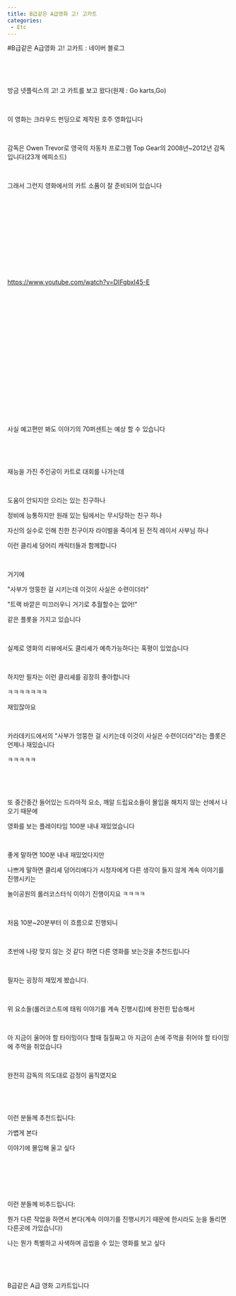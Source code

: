 ```yaml
---
title: B급같은 A급영화 고! 고카트
categories:
 - Etc
---
```

#B급같은 A급영화 고! 고카트 : 네이버 블로그
<div class="wrap_rabbit pcol2 _param(1) _postViewArea222752349168" id="post-view222752349168">
<!-- Rabbit HTML --><div class="se-viewer se-theme-default" lang="ko-KR">
<!-- SE_DOC_HEADER_END -->
<div class="se-main-container">
<div class="se-component se-text se-l-default" id="SE-3c249c50-fba5-452a-8280-25231acc436b">
<div class="se-component-content">
<div class="se-section se-section-text se-l-default">
<div class="se-module se-module-text">
<!-- SE-TEXT { --><p class="se-text-paragraph se-text-paragraph-align-" id="SE-d03204a7-4f86-47c3-a931-d0426fa43c2a" style=""><span class="se-fs- se-ff-" id="SE-eaade66a-0ddf-4a41-bc47-ed554cec403f" style="">​</span></p><!-- } SE-TEXT --><!-- SE-TEXT { --><p class="se-text-paragraph se-text-paragraph-align-" id="SE-942898ea-a811-4d1b-80da-f01ca7e82ce6" style=""><span class="se-fs- se-ff-" id="SE-2e15f825-ad4d-4eee-9ac5-894f62015626" style="">​</span></p><!-- } SE-TEXT --><!-- SE-TEXT { --><p class="se-text-paragraph se-text-paragraph-align-" id="SE-7f313322-896c-4809-9360-d67efe0b51a5" style=""><span class="se-fs- se-ff-" id="SE-6cb20b27-cb58-461a-a514-a948c1f706b2" style="">방금 넷플릭스의 고! 고 카트를 보고 왔다(원제 : Go karts,Go)</span></p><!-- } SE-TEXT --><!-- SE-TEXT { --><p class="se-text-paragraph se-text-paragraph-align-" id="SE-f587e170-39c9-4c26-bf03-57534f1ec1e6" style=""><span class="se-fs- se-ff-" id="SE-fe6b88ec-e6cf-43be-aeae-e377e0d4c915" style="">​</span></p><!-- } SE-TEXT --><!-- SE-TEXT { --><p class="se-text-paragraph se-text-paragraph-align-" id="SE-7a532d53-d139-46c4-bc7a-156d7b42c29b" style=""><span class="se-fs- se-ff-" id="SE-7d14ac78-aeda-4ec0-a5fa-d96622bcaf07" style="">이 영화는 크라우드 펀딩으로 제작된 호주 영화입니다</span></p><!-- } SE-TEXT --><!-- SE-TEXT { --><p class="se-text-paragraph se-text-paragraph-align-" id="SE-66344d4a-7f50-4485-afa3-e78abff2ead7" style=""><span class="se-fs- se-ff-" id="SE-8d2c28ce-424a-4edb-afba-46b2e86c033e" style="">​</span></p><!-- } SE-TEXT --><!-- SE-TEXT { --><p class="se-text-paragraph se-text-paragraph-align-" id="SE-5f04ab4f-d009-4797-bf4e-01ff708f6860" style=""><span class="se-fs- se-ff-" id="SE-046d5d0a-12f5-4db1-84bc-3088f6f0d4a3" style="">감독은 Owen Trevor로 영국의 자동차 프로그램 Top Gear의 2008년~2012년 감독입니다(23개 에피소드)</span></p><!-- } SE-TEXT --><!-- SE-TEXT { --><p class="se-text-paragraph se-text-paragraph-align-" id="SE-844fb67b-580f-4408-a5d9-ba71d573cc30" style=""><span class="se-fs- se-ff-" id="SE-c1563ec1-8e41-4ab6-a7f0-04d59fc2ef77" style="">​</span></p><!-- } SE-TEXT --><!-- SE-TEXT { --><p class="se-text-paragraph se-text-paragraph-align-" id="SE-10955122-ab08-489c-a682-0cb9e6fba327" style=""><span class="se-fs- se-ff-" id="SE-06c7c8f5-d432-4310-b1da-3b29b60a0c94" style="">그래서 그런지 영화에서의 카트 소품이 잘 준비되어 있습니다</span></p><!-- } SE-TEXT --><!-- SE-TEXT { --><p class="se-text-paragraph se-text-paragraph-align-" id="SE-aac31467-6637-4c69-bb2c-1988208c2618" style=""><span class="se-fs- se-ff-" id="SE-3538ec54-f5f2-4995-8f8c-ac01bfcbf488" style="">​</span></p><!-- } SE-TEXT --><!-- SE-TEXT { --><p class="se-text-paragraph se-text-paragraph-align-" id="SE-8537690f-8ad4-4048-82a6-e667ad3511bd" style=""><span class="se-fs- se-ff-" id="SE-989722a6-bc0c-4503-a6f1-a092b80c94cd" style="">​</span></p><!-- } SE-TEXT --><!-- SE-TEXT { --><p class="se-text-paragraph se-text-paragraph-align-" id="SE-87db3ad9-1dde-4302-92bd-99f4482d2a3e" style=""><span class="se-fs- se-ff-" id="SE-fca69b6b-d97e-4984-9750-452ed76cfce3" style="">​</span></p><!-- } SE-TEXT --><!-- SE-TEXT { --><p class="se-text-paragraph se-text-paragraph-align-" id="SE-70f66498-750b-4836-b06e-38358b8e9479" style=""><span class="se-fs- se-ff-" id="SE-e6a35373-551e-43f8-8df8-65462171613b" style="">​</span></p><!-- } SE-TEXT --><!-- SE-TEXT { --><p class="se-text-paragraph se-text-paragraph-align-" id="SE-3c7a4178-7ae7-4c5a-a51f-732872908cda" style=""><span class="se-fs- se-ff-" id="SE-508e920d-de4f-47c2-99ab-be7670e57454" style="">​</span></p><!-- } SE-TEXT --><!-- SE-TEXT { --><p class="se-text-paragraph se-text-paragraph-align-" id="SE-040e03f8-6642-47b9-8555-4c6240e70734" style=""><span class="se-fs- se-ff-" id="SE-033ff506-f03d-467b-917d-11f151229287" style="">​</span></p><!-- } SE-TEXT --><!-- SE-TEXT { --><p class="se-text-paragraph se-text-paragraph-align-" id="SE-1fae7fe4-4ca9-47dd-bc50-4bdbff3c8344" style=""><span class="se-fs- se-ff-" id="SE-b6a876a6-860f-4e06-8dd2-68a8cfa8d279" style=""><a class="se-link" href="https://www.youtube.com/watch?v=DIFgbxI45-E" target="_blank">https://www.youtube.com/watch?v=DIFgbxI45-E</a></span></p><!-- } SE-TEXT -->
</div>
</div>
</div>
</div> <div class="se-component se-oembed se-l-default" id="SE-fbd9f47c-9cd1-4934-9328-e7247a6118f3">
<div class="se-component-content se-component-content-fit">
<div class="se-section se-section-oembed se-section-align- se-l-default">
<div class="se-module se-module-oembed se-is-progress" style="padding-top: 56.49999999999999%;"></div>
</div>
</div>
<script class="__se_module_data" data-module='{"type":"v2_oembed", "id" :"SE-fbd9f47c-9cd1-4934-9328-e7247a6118f3", "data" : { "html": "&lt;iframe width=\"200\" height=\"113\" src=\"https://www.youtube.com/embed/DIFgbxI45-E?feature=oembed\" frameborder=\"0\" allow=\"accelerometer; autoplay; clipboard-write; encrypted-media; gyroscope; picture-in-picture\" allowfullscreen&gt;&lt;/iframe&gt;", "originalWidth" : "200", "originalHeight" : "113", "contentMode" : "fit", "description": "2020년 3월 13일 넷플릭스에서 공개 예정인 《고! 고카트》의 공식 예고편을 감상해보자. 이 영화는 엄마와 새로운 마을로 이사한 15살 소년 잭의 이야기다. 잭은 마을에서 열린 고카트 경주를 본 후 이 스포츠에 완전히 빠져든다. 과거가 비밀투성이인 전직 자동차 경주 선수와 새로...", "inputUrl": "https://www.youtube.com/watch?v=DIFgbxI45-E", "thumbnailUrl" : "https://i.ytimg.com/vi/DIFgbxI45-E/hqdefault.jpg", "thumbnailHeight" : "360", "thumbnailWidth" : "480", "title": "고! 고카트 | 공식 예고편 | Netflix", "providerUrl": "https://www.youtube.com/", "align": "", "type" : "video" }}' type="text/data"></script>
</div>
<div class="se-component se-text se-l-default" id="SE-07237406-c1ad-4f99-a6c9-9ac762e30dfc">
<div class="se-component-content">
<div class="se-section se-section-text se-l-default">
<div class="se-module se-module-text">
<!-- SE-TEXT { --><p class="se-text-paragraph se-text-paragraph-align-" id="SE-83b454a9-47ad-4e92-96be-4049860eb9a9" style=""><span class="se-fs- se-ff-" id="SE-5373a8bf-484f-481b-b5b3-242934cbd0ba" style="">사실 예고편만 봐도 이야기의 70퍼센트는 예상 할 수 있습니다</span></p><!-- } SE-TEXT --><!-- SE-TEXT { --><p class="se-text-paragraph se-text-paragraph-align-" id="SE-a1a3a8c4-b6d0-4584-8af5-8b6a716d9b89" style=""><span class="se-fs- se-ff-" id="SE-e2c3db89-af3a-4271-868c-d5b81536703d" style="">​</span></p><!-- } SE-TEXT --><!-- SE-TEXT { --><p class="se-text-paragraph se-text-paragraph-align-" id="SE-bb3756c6-a38a-46aa-9488-98bdfd6058c2" style=""><span class="se-fs- se-ff-" id="SE-72386fa9-edde-4657-b8c7-1addab05e49a" style="">​</span></p><!-- } SE-TEXT --><!-- SE-TEXT { --><p class="se-text-paragraph se-text-paragraph-align-" id="SE-f4390fe3-ac26-440e-964a-12a799ac4b08" style=""><span class="se-fs- se-ff-" id="SE-2a766c3d-40a1-444b-9f83-9b401cbdda39" style="">재능을 가진 주인공이 카트로 대회를 나가는데</span></p><!-- } SE-TEXT --><!-- SE-TEXT { --><p class="se-text-paragraph se-text-paragraph-align-" id="SE-e4219335-0685-47cc-8dd8-7468e026596b" style=""><span class="se-fs- se-ff-" id="SE-bca2f535-5f18-4499-9e26-3b8f833e6c07" style="">​</span></p><!-- } SE-TEXT --><!-- SE-TEXT { --><p class="se-text-paragraph se-text-paragraph-align-" id="SE-d0ce341e-d445-492d-826f-cd43b026ff34" style=""><span class="se-fs- se-ff-" id="SE-ec585012-7f64-42a9-9d51-8e3abf734868" style="">도움이 안되지만 으리는 있는 친구하나</span></p><!-- } SE-TEXT --><!-- SE-TEXT { --><p class="se-text-paragraph se-text-paragraph-align-" id="SE-946af4bd-fe19-44d9-b9ab-ff8d186cfc11" style=""><span class="se-fs- se-ff-" id="SE-23dfc70b-22b6-4dba-8d10-d91b048dbaad" style="">정비에 능통하지만 원래 있는 팀에서는 무시당하는 친구 하나</span></p><!-- } SE-TEXT --><!-- SE-TEXT { --><p class="se-text-paragraph se-text-paragraph-align-" id="SE-1aaf3c4e-eb18-4777-8ad9-7223850a901d" style=""><span class="se-fs- se-ff-" id="SE-6ac6163b-6d03-4f21-8d5b-c823c6b2477c" style="">자신의 실수로 인해 친한 친구이자 라이벌을 죽이게 된 전직 레이서 사부님 하나</span></p><!-- } SE-TEXT --><!-- SE-TEXT { --><p class="se-text-paragraph se-text-paragraph-align-" id="SE-4ceb0b57-cce5-4767-9a46-0d5af94a7445" style=""><span class="se-fs- se-ff-" id="SE-f816e4e1-caba-4b7a-9f56-79b0a296cd21" style="">이런 클리셰 덩어리 캐릭터들과 함께합니다</span></p><!-- } SE-TEXT --><!-- SE-TEXT { --><p class="se-text-paragraph se-text-paragraph-align-" id="SE-8a1cfe1e-3a0c-44e5-8672-0195f3e04b57" style=""><span class="se-fs- se-ff-" id="SE-0257fc95-c58a-4b67-b18f-f213c13fe583" style="">​</span></p><!-- } SE-TEXT --><!-- SE-TEXT { --><p class="se-text-paragraph se-text-paragraph-align-" id="SE-ce4dacf5-44cb-44b3-933f-77ffd5c33c3a" style=""><span class="se-fs- se-ff-" id="SE-aabfadb4-8877-4a35-aafb-2960a88f484f" style="">거기에</span></p><!-- } SE-TEXT --><!-- SE-TEXT { --><p class="se-text-paragraph se-text-paragraph-align-" id="SE-12cd2eb9-6795-4342-8d6e-20a003b3e3c8" style=""><span class="se-fs- se-ff-" id="SE-3714447a-a806-4ea3-bea6-e0862a832754" style="">"사부가 엉뚱한 걸 시키는데 이것이 사실은 수련이더라"</span></p><!-- } SE-TEXT --><!-- SE-TEXT { --><p class="se-text-paragraph se-text-paragraph-align-" id="SE-ca51691f-f0bf-46fe-9880-c806382564e5" style=""><span class="se-fs- se-ff-" id="SE-57bedf1c-7653-462f-8912-3d967bf7e8b1" style="">"트랙 바깥은 미끄러우니 거기로 추월할수는 없어!" </span></p><!-- } SE-TEXT --><!-- SE-TEXT { --><p class="se-text-paragraph se-text-paragraph-align-" id="SE-1c2ce220-ab96-445d-9246-ec27d08c9007" style=""><span class="se-fs- se-ff-" id="SE-ed445e2d-6f05-4f92-b156-b9b2fbb54fab" style="">같은 플롯을 가지고 있습니다</span></p><!-- } SE-TEXT --><!-- SE-TEXT { --><p class="se-text-paragraph se-text-paragraph-align-" id="SE-0e3440b4-a9cb-4939-90fd-03daf4392ae4" style=""><span class="se-fs- se-ff-" id="SE-6e6e822d-9d21-4f97-876f-7b8dba0519a8" style="">​</span></p><!-- } SE-TEXT --><!-- SE-TEXT { --><p class="se-text-paragraph se-text-paragraph-align-" id="SE-a2fec7c3-4ef2-4c4b-835d-6f45b329cfa3" style=""><span class="se-fs- se-ff-" id="SE-5918bdd2-09b8-427e-8a03-21a550299c12" style="">실제로 영화의 리뷰에서도 클리셰가 예측가능하다는 혹평이 있었습니다</span></p><!-- } SE-TEXT --><!-- SE-TEXT { --><p class="se-text-paragraph se-text-paragraph-align-" id="SE-4619df53-aece-4724-b64b-8dd74e902abb" style=""><span class="se-fs- se-ff-" id="SE-b156b8f0-37cb-480b-b46e-854c04962622" style="">​</span></p><!-- } SE-TEXT --><!-- SE-TEXT { --><p class="se-text-paragraph se-text-paragraph-align-" id="SE-9a7fc8bf-54bf-4607-9dff-eaab850b998b" style=""><span class="se-fs- se-ff-" id="SE-7e5911bc-cce2-489c-bbb8-96de1b283ac9" style="">하지만 필자는 이런 클리셰를 굉장히 좋아합니다</span></p><!-- } SE-TEXT --><!-- SE-TEXT { --><p class="se-text-paragraph se-text-paragraph-align-" id="SE-138095cb-e906-43fb-b7f7-2eba2812ed16" style=""><span class="se-fs- se-ff-" id="SE-7283f295-5903-4ca7-be76-882ec9d23ca3" style="">ㅋㅋㅋㅋㅋㅋㅋ</span></p><!-- } SE-TEXT --><!-- SE-TEXT { --><p class="se-text-paragraph se-text-paragraph-align-" id="SE-4270e6ee-692b-424f-a0cb-0d5a7ad3df92" style=""><span class="se-fs- se-ff-" id="SE-773b9813-2b40-4923-8036-a83386e727a0" style="">재밌잖아요</span></p><!-- } SE-TEXT --><!-- SE-TEXT { --><p class="se-text-paragraph se-text-paragraph-align-" id="SE-8308f689-25b0-4c17-a94d-0c4d710c3591" style=""><span class="se-fs- se-ff-" id="SE-63a20de4-3829-4fad-af6c-0d3c568ceccf" style="">​</span></p><!-- } SE-TEXT --><!-- SE-TEXT { --><p class="se-text-paragraph se-text-paragraph-align-" id="SE-3541bd4b-b605-47fe-b821-589c3d64d4cd" style=""><span class="se-fs- se-ff-" id="SE-e3fa89e8-93bd-4bdc-a89a-d3a0c8319258" style="">카라데키드에서의 "사부가 엉뚱한 걸 시키는데 이것이 사실은 수련이더라"라는 플롯은 언제나 재밌습니다</span></p><!-- } SE-TEXT --><!-- SE-TEXT { --><p class="se-text-paragraph se-text-paragraph-align-" id="SE-e5f579c7-0ec9-4649-9ad2-123a783fe448" style=""><span class="se-fs- se-ff-" id="SE-4c8c0f3e-b40c-40a0-a822-ea5b8f869369" style="">ㅋㅋㅋㅋㅋ</span></p><!-- } SE-TEXT --><!-- SE-TEXT { --><p class="se-text-paragraph se-text-paragraph-align-" id="SE-e6388144-aca6-43cc-89ba-5c23ec3c88b7" style=""><span class="se-fs- se-ff-" id="SE-6a8a5225-c377-4327-b3e0-fcbbb3ed2229" style="">​</span></p><!-- } SE-TEXT --><!-- SE-TEXT { --><p class="se-text-paragraph se-text-paragraph-align-" id="SE-820eb02c-b29f-4701-b28e-40056d4b8dfe" style=""><span class="se-fs- se-ff-" id="SE-c1b910e5-2c7b-44a9-bdf2-0026caf2363a" style="">​</span></p><!-- } SE-TEXT --><!-- SE-TEXT { --><p class="se-text-paragraph se-text-paragraph-align-" id="SE-b6cb38f4-e136-4757-94c9-c871cb6bdd31" style=""><span class="se-fs- se-ff-" id="SE-5a6fc97d-619d-4a58-ac08-b3a18eedfaf7" style="">또 중간중간 들어있는 드라마적 요소, 깨알 드립요소들이 몰입을 해치지 않는 선에서 나오기 때문에</span></p><!-- } SE-TEXT --><!-- SE-TEXT { --><p class="se-text-paragraph se-text-paragraph-align-" id="SE-922d428a-d18c-4394-8dcc-3ee74be4f762" style=""><span class="se-fs- se-ff-" id="SE-10281f12-ec61-491e-ab98-813bccf067b9" style="">영화를 보는 플레이타임 100분 내내 재밌었습니다</span></p><!-- } SE-TEXT --><!-- SE-TEXT { --><p class="se-text-paragraph se-text-paragraph-align-" id="SE-a8104060-f800-4e7e-9e1a-38aa9e7444a6" style=""><span class="se-fs- se-ff-" id="SE-6ce86295-a687-41e2-851c-31348e0660e6" style="">​</span></p><!-- } SE-TEXT --><!-- SE-TEXT { --><p class="se-text-paragraph se-text-paragraph-align-" id="SE-c6a9ea05-dd7c-4a28-9085-412870e51b51" style=""><span class="se-fs- se-ff-" id="SE-cac4688b-c70b-4925-b8e6-a87bc57472bc" style="">좋게 말하면 100분 내내 재밌었다지만</span></p><!-- } SE-TEXT --><!-- SE-TEXT { --><p class="se-text-paragraph se-text-paragraph-align-" id="SE-c18efac3-9bf4-4f3a-8af2-d7abed86c4a1" style=""><span class="se-fs- se-ff-" id="SE-07ec40d0-838a-481a-990a-6d35ade6e8a8" style="">나쁘게 말하면 클리셰 덩어리에다가 시청자에게 다른 생각이 들지 않게 계속 이야기를 진행시키는</span></p><!-- } SE-TEXT --><!-- SE-TEXT { --><p class="se-text-paragraph se-text-paragraph-align-" id="SE-b7cc843d-01ad-4639-b1e5-f1f609015fa4" style=""><span class="se-fs- se-ff-" id="SE-4fcf863d-3882-4f57-ae68-9952749bf328" style="">놀이공원의 롤러코스터식 이야기 진행이지요 ㅋㅋㅋㅋ</span></p><!-- } SE-TEXT --><!-- SE-TEXT { --><p class="se-text-paragraph se-text-paragraph-align-" id="SE-e30d0dbb-0fb4-43e5-a6df-47116fb6a5dd" style=""><span class="se-fs- se-ff-" id="SE-126c3cfc-2672-4913-b545-15ee0eac2f8a" style="">​</span></p><!-- } SE-TEXT --><!-- SE-TEXT { --><p class="se-text-paragraph se-text-paragraph-align-" id="SE-99aa6839-89bb-4602-b0d2-0dd43b472c71" style=""><span class="se-fs- se-ff-" id="SE-c5efe489-4511-4f43-8bf4-40aef79d83dc" style="">처음 10분~20분부터 이 흐름으로 진행되니</span></p><!-- } SE-TEXT --><!-- SE-TEXT { --><p class="se-text-paragraph se-text-paragraph-align-" id="SE-5f36dd8e-1664-432c-ae20-0a055769f743" style=""><span class="se-fs- se-ff-" id="SE-fe05cbb0-403c-4a57-bc5c-b3dbe7e9c4db" style="">​</span></p><!-- } SE-TEXT --><!-- SE-TEXT { --><p class="se-text-paragraph se-text-paragraph-align-" id="SE-f7213190-0df8-4fd1-ac25-9a575d5d66b1" style=""><span class="se-fs- se-ff-" id="SE-ceb9b833-3c5a-46eb-b4aa-1731e981341e" style="">초반에 나랑 맞지 않는 것 같다 하면 다른 영화를 보는것을 추천드립니다</span></p><!-- } SE-TEXT --><!-- SE-TEXT { --><p class="se-text-paragraph se-text-paragraph-align-" id="SE-c589ac5e-de67-486d-8230-913208e3d2f0" style=""><span class="se-fs- se-ff-" id="SE-aefac0e6-f54d-49f8-866f-6b2b482f3e57" style="">​</span></p><!-- } SE-TEXT --><!-- SE-TEXT { --><p class="se-text-paragraph se-text-paragraph-align-" id="SE-686d7a43-5434-4f4d-9a05-1a33e824e9e4" style=""><span class="se-fs- se-ff-" id="SE-14807cd8-a4cd-4ae1-8fe1-5ddb51fb1dd5" style="">필자는 굉장히 재밌게 봤습니다.</span></p><!-- } SE-TEXT --><!-- SE-TEXT { --><p class="se-text-paragraph se-text-paragraph-align-" id="SE-e387ee66-eb54-48ab-a925-77a6a3703f68" style=""><span class="se-fs- se-ff-" id="SE-a30ff332-6411-4f6a-b009-32164f5adf7a" style="">​</span></p><!-- } SE-TEXT --><!-- SE-TEXT { --><p class="se-text-paragraph se-text-paragraph-align-" id="SE-4e776265-1f1a-4b8e-8ee3-a49959ca99cf" style=""><span class="se-fs- se-ff-" id="SE-778eef86-5c66-4ab3-b3b4-e289c7ae6c27" style="">위 요소들(롤러코스트에 태워 이야기를 계속 진행시킴)에 완전힌 탑승해서</span></p><!-- } SE-TEXT --><!-- SE-TEXT { --><p class="se-text-paragraph se-text-paragraph-align-" id="SE-a3c02d76-e514-4f4d-8b99-d2ac5023fa44" style=""><span class="se-fs- se-ff-" id="SE-d0daef36-2d92-4b1b-9ec8-1ae324c32ee4" style="">​</span></p><!-- } SE-TEXT --><!-- SE-TEXT { --><p class="se-text-paragraph se-text-paragraph-align-" id="SE-5809bdfd-cb1d-4e5b-8bd8-22a05ff5263e" style=""><span class="se-fs- se-ff-" id="SE-c85197c1-ed9c-488b-9834-fbe4e1adc512" style="">아 지금이 울어야 할 타이밍이다 할때 질질짜고 아 지금이 손에 주먹을 쥐어야 할 타이밍에 주먹을 쥐었습니다</span></p><!-- } SE-TEXT --><!-- SE-TEXT { --><p class="se-text-paragraph se-text-paragraph-align-" id="SE-6973bd7f-18cd-4fea-8031-e5259b7e2bec" style=""><span class="se-fs- se-ff-" id="SE-e5da5428-e938-43a0-bafe-8e88977955f6" style="">​</span></p><!-- } SE-TEXT --><!-- SE-TEXT { --><p class="se-text-paragraph se-text-paragraph-align-" id="SE-94d6516c-c8a9-4554-9405-c79858cfc597" style=""><span class="se-fs- se-ff-" id="SE-a4e9941a-6c70-421c-b089-5396e7853e3c" style="">완전히 감독의 의도대로 감정이 움직였지요</span></p><!-- } SE-TEXT --><!-- SE-TEXT { --><p class="se-text-paragraph se-text-paragraph-align-" id="SE-7f0be16f-c942-42b7-8f10-aec1563e9577" style=""><span class="se-fs- se-ff-" id="SE-35c202b3-2133-4005-9db2-f4453f49f03c" style="">​</span></p><!-- } SE-TEXT --><!-- SE-TEXT { --><p class="se-text-paragraph se-text-paragraph-align-" id="SE-c9f9624f-c77a-4447-a502-a93575885725" style=""><span class="se-fs- se-ff-" id="SE-202fef9b-cf48-4df1-8691-ddd2e41186aa" style="">​</span></p><!-- } SE-TEXT --><!-- SE-TEXT { --><p class="se-text-paragraph se-text-paragraph-align-" id="SE-c7a5335a-58da-40b5-83e0-50fae454fca9" style=""><span class="se-fs- se-ff-" id="SE-aea4d144-c54f-4938-9551-44f9d83509e7" style="">이런 분들께 추천드립니다:</span></p><!-- } SE-TEXT --><!-- SE-TEXT { --><p class="se-text-paragraph se-text-paragraph-align-" id="SE-8b2c4757-dc34-4d28-ae85-b2d386172567" style=""><span class="se-fs- se-ff-" id="SE-ec894d4e-1a02-420e-8d0c-36226d8b1a95" style="">가볍게 본다</span></p><!-- } SE-TEXT --><!-- SE-TEXT { --><p class="se-text-paragraph se-text-paragraph-align-" id="SE-50cdd336-7199-4f48-abb0-430e48da76fe" style=""><span class="se-fs- se-ff-" id="SE-007d52fb-b73c-48d0-a30e-fa240ce436a8" style="">이야기에 몰입해 울고 싶다</span></p><!-- } SE-TEXT --><!-- SE-TEXT { --><p class="se-text-paragraph se-text-paragraph-align-" id="SE-b1523778-7c3f-4a89-b65e-fac91e6fe671" style=""><span class="se-fs- se-ff-" id="SE-e8ecb45f-63b5-4840-af13-9cd581c92d2f" style="">​</span></p><!-- } SE-TEXT --><!-- SE-TEXT { --><p class="se-text-paragraph se-text-paragraph-align-" id="SE-7181a910-5e70-4670-a6f8-a11b3db02cd8" style=""><span class="se-fs- se-ff-" id="SE-549da3c8-7880-4129-b02b-b9eb01a58fa0" style="">​</span></p><!-- } SE-TEXT --><!-- SE-TEXT { --><p class="se-text-paragraph se-text-paragraph-align-" id="SE-ba0bea4a-acd4-44a7-9fe8-ff9881e29c4c" style=""><span class="se-fs- se-ff-" id="SE-ee854bb5-b1af-4c48-8d13-5c8aea89a181" style="">​</span></p><!-- } SE-TEXT --><!-- SE-TEXT { --><p class="se-text-paragraph se-text-paragraph-align-" id="SE-3b8f9f22-a8c1-48fc-8cad-d68a5b4c1b17" style=""><span class="se-fs- se-ff-" id="SE-27d83503-777e-4788-8186-41b3319be8dd" style="">이런 분들께 비추드립니다:</span></p><!-- } SE-TEXT --><!-- SE-TEXT { --><p class="se-text-paragraph se-text-paragraph-align-" id="SE-42875293-3234-49bf-bc9e-fd6476c73a1c" style=""><span class="se-fs- se-ff-" id="SE-a9b6431b-ac8c-4530-851d-2c0fe80d5ee8" style="">뭔가 다른 작업을 하면서 본다(계속 이야기를 진행시키기 때문에 한시라도 눈을 돌리면 다른곳에 가있습니다)</span></p><!-- } SE-TEXT --><!-- SE-TEXT { --><p class="se-text-paragraph se-text-paragraph-align-" id="SE-9fb943d8-53fb-4756-8a94-5fd16b3ae20f" style=""><span class="se-fs- se-ff-" id="SE-83ecb48b-983c-4399-a3b2-1c5530ca9ec9" style="">나는 뭔가 특별하고 사색하며 곱씹을 수 있는 영화를 보고 싶다</span></p><!-- } SE-TEXT --><!-- SE-TEXT { --><p class="se-text-paragraph se-text-paragraph-align-" id="SE-c68a60de-e64b-4d1a-b2d2-77256459adbd" style=""><span class="se-fs- se-ff-" id="SE-b54b111c-9d04-47e2-98c2-c019a028128a" style="">​</span></p><!-- } SE-TEXT --><!-- SE-TEXT { --><p class="se-text-paragraph se-text-paragraph-align-" id="SE-0df1917c-51f2-4419-8c01-b169ea23aa0d" style=""><span class="se-fs- se-ff-" id="SE-4e4bec48-9ed4-4e1d-a8de-bfa90a0b5f8a" style="">​</span></p><!-- } SE-TEXT --><!-- SE-TEXT { --><p class="se-text-paragraph se-text-paragraph-align-" id="SE-33fa7937-cdb6-4d90-a235-4c69d10b6c62" style=""><span class="se-fs- se-ff-" id="SE-93355d74-dd0c-4def-9515-4bea3135b1c1" style="">B급같은 A급 영화 고카트입니다</span></p><!-- } SE-TEXT --><!-- SE-TEXT { --><p class="se-text-paragraph se-text-paragraph-align-" id="SE-aecd72c1-e230-440c-89b3-6cfa3f96d0d1" style=""><span class="se-fs- se-ff-" id="SE-85a42c41-1318-4791-a996-20dce4585948" style="">​</span></p><!-- } SE-TEXT --><!-- SE-TEXT { --><p class="se-text-paragraph se-text-paragraph-align-" id="SE-1a1f1add-f6f0-4124-80b0-f1283424aea9" style=""><span class="se-fs- se-ff-" id="SE-d971507a-9081-4761-ac4e-7f4a26b60cfe" style="">​</span></p><!-- } SE-TEXT -->
</div>
</div>
</div>
</div> </div>
</div>
</div>